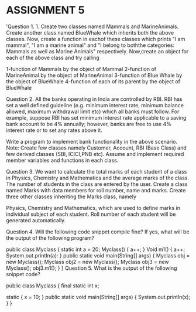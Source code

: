 # ASSIGNMENT 5

'Question 1. 1. Create two classes named Mammals and MarineAnimals. Create another class named BlueWhale which inherits both the above classes. Now, create a function in eachof these classes which prints "I am mammal", "I am a marine animal" and "I belong to boththe categories: Mammals as well as Marine Animals" respectively. Now,create an object for each of the above class and try calling

1-function of Mammals by the object of Mammal
2-function of MarineAnimal by the object of MarineAnimal
3-function of Blue Whale by the object of BlueWhale
4-function of each of its parent by the object of BlueWhale

Question 2. All the banks operating in India are controlled by RBI. RBI has set a well defined guideline (e.g. minimum interest rate, minimum balance allowed, maximum withdrawal limit etc) which all banks must follow. For example, suppose RBI has set minimum interest rate applicable to a saving bank account to be 4% annually; however, banks are free to use 4% interest rate or to set any rates above it.

Write a program to implement bank functionality in the above scenario. Note: Create few classes namely Customer, Account, RBI (Base Class) and few derived classes (SBI, ICICI,PNB etc). Assume and implement required member variables and functions in each class.

Question 3. We want to calculate the total marks of each student of a class in Physics, Chemistry and Mathematics and the average marks of the class. The number of students in the class are entered by the user. Create a class named Marks with data members for roll number, name and marks. Create three other classes inheriting the Marks class, namely

Physics, Chemistry and Mathematics, which are used to define marks in individual subject of each student. Roll number of each student will be generated automatically.

Question 4. Will the following code snippet compile fine? If yes, what will be the output of the following program?

public class Myclass {
static int a = 20;
Myclass() {
a++;
}
Void m1() {
a++;
System.out.println(a):
}
public static void main(String[]
args)
{
Myclass obj = new Myclass();
Myclass obj2 = new Myclass();
Myclass obj3 = new Myclass();
obj3.m1();
}
}
Question 5. What is the output of the following snippet code?

public class Myclass
{
final static int x;

static {
x = 10;
}
public static void main(String[]
args) {
System.out.println(x);
}
}
